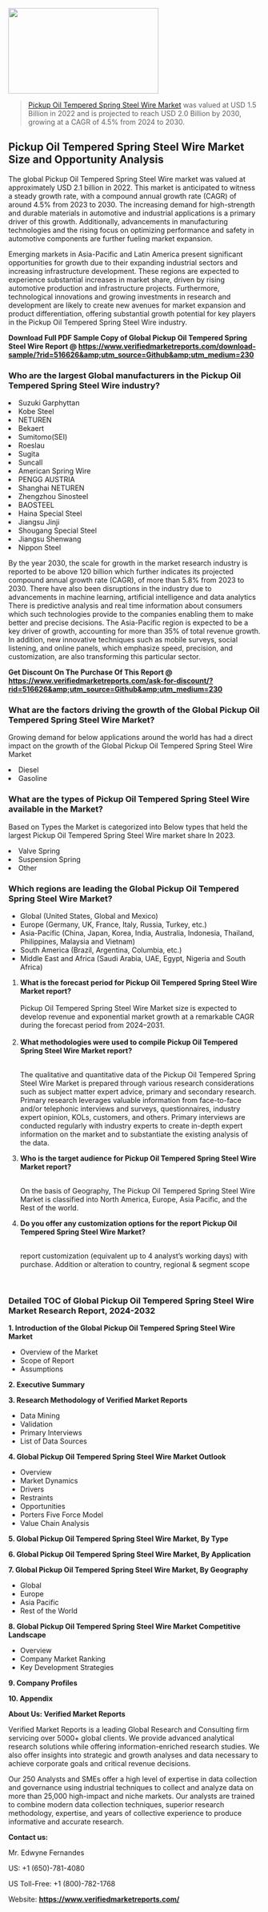 <img src="https://ffe5etoiles.com/wp-content/uploads/2024/12/MST1-300x171.png" alt="" width="300" height="171" class="alignnone size-medium wp-image-20088" /><blockquote><p><p><a href="https://www.verifiedmarketreports.com/download-sample/?rid=516626&utm_source=Github&utm_medium=230" target="_blank">Pickup Oil Tempered Spring Steel Wire Market</a> was valued at USD 1.5 Billion in 2022 and is projected to reach USD 2.0 Billion by 2030, growing at a CAGR of 4.5% from 2024 to 2030.</p></blockquote><p><h2>Pickup Oil Tempered Spring Steel Wire Market Size and Opportunity Analysis</h2><p>The global Pickup Oil Tempered Spring Steel Wire market was valued at approximately USD 2.1 billion in 2022. This market is anticipated to witness a steady growth rate, with a compound annual growth rate (CAGR) of around 4.5% from 2023 to 2030. The increasing demand for high-strength and durable materials in automotive and industrial applications is a primary driver of this growth. Additionally, advancements in manufacturing technologies and the rising focus on optimizing performance and safety in automotive components are further fueling market expansion.</p><p>Emerging markets in Asia-Pacific and Latin America present significant opportunities for growth due to their expanding industrial sectors and increasing infrastructure development. These regions are expected to experience substantial increases in market share, driven by rising automotive production and infrastructure projects. Furthermore, technological innovations and growing investments in research and development are likely to create new avenues for market expansion and product differentiation, offering substantial growth potential for key players in the Pickup Oil Tempered Spring Steel Wire industry.</p></p><p class=""><strong>Download Full PDF Sample Copy of Global Pickup Oil Tempered Spring Steel Wire Report @ <a href="https://www.verifiedmarketreports.com/download-sample/?rid=516626&amp;utm_source=Github&amp;utm_medium=230" target="_blank">https://www.verifiedmarketreports.com/download-sample/?rid=516626&amp;utm_source=Github&amp;utm_medium=230</a></strong></p><h3 id="" class="">Who are the largest Global manufacturers in the Pickup Oil Tempered Spring Steel Wire industry?</h3><p><li>Suzuki Garphyttan</li><li> Kobe Steel</li><li> NETUREN</li><li> Bekaert</li><li> Sumitomo(SEI)</li><li> Roeslau</li><li> Sugita</li><li> Suncall</li><li> American Spring Wire</li><li> PENGG AUSTRIA</li><li> Shanghai NETUREN</li><li> Zhengzhou Sinosteel</li><li> BAOSTEEL</li><li> Haina Special Steel</li><li> Jiangsu Jinji</li><li> Shougang Special Steel</li><li> Jiangsu Shenwang</li><li> Nippon Steel</li></p><div class=""><div class="" dir="" data-message-author-role="" data-message-id="" data-message-model-slug=""><div class=""><div class=""><div class=""><div class="" dir="" data-message-author-role="" data-message-id="" data-message-model-slug=""><div class=""><div class=""><p>By the year 2030, the scale for growth in the market research industry is reported to be above 120 billion which further indicates its projected compound annual growth rate (CAGR), of more than 5.8% from 2023 to 2030. There have also been disruptions in the industry due to advancements in machine learning, artificial intelligence and data analytics There is predictive analysis and real time information about consumers which such technologies provide to the companies enabling them to make better and precise decisions. The Asia-Pacific region is expected to be a key driver of growth, accounting for more than 35% of total revenue growth. In addition, new innovative techniques such as mobile surveys, social listening, and online panels, which emphasize speed, precision, and customization, are also transforming this particular sector.</p><p><strong>Get Discount On The Purchase Of This Report @&nbsp; <a href="https://www.verifiedmarketreports.com/ask-for-discount/?rid=516626&amp;utm_source=Github&amp;utm_medium=230" target="_blank">https://www.verifiedmarketreports.com/ask-for-discount/?rid=516626&amp;utm_source=Github&amp;utm_medium=230</a></strong></p></div></div></div></div></div></div></div></div><h3 id="" class="">What are the factors driving the growth of the Global Pickup Oil Tempered Spring Steel Wire Market?</h3><p id="" class="">Growing demand for below applications around the world has had a direct impact on the growth of the Global Pickup Oil Tempered Spring Steel Wire Market</p><p id="" class=""><li>Diesel</li><li> Gasoline</li></p><h3 id="" class="">What are the types of Pickup Oil Tempered Spring Steel Wire available in the Market?</h3><p id="" class="">Based on Types the Market is categorized into Below types that held the largest Pickup Oil Tempered Spring Steel Wire market share In 2023.</p><p id="" class=""><li>Valve Spring</li><li> Suspension Spring</li><li> Other</li></p><h3 id="" class="">Which regions are leading the Global Pickup Oil Tempered Spring Steel Wire Market?</h3><ul><li>Global (United States, Global and Mexico)</li><li>Europe (Germany, UK, France, Italy, Russia, Turkey, etc.)</li><li>Asia-Pacific (China, Japan, Korea, India, Australia, Indonesia, Thailand, Philippines, Malaysia and Vietnam)</li><li>South America (Brazil, Argentina, Columbia, etc.)</li><li>Middle East and Africa (Saudi Arabia, UAE, Egypt, Nigeria and South Africa)</li></ul><p><ol><li><strong>What is the forecast period for Pickup Oil Tempered Spring Steel Wire Market report?<br /></strong><br /><span data-sheets-root="1" data-sheets-value="{&quot;1&quot;:2,&quot;2&quot;:&quot;XXXX size is expected to develop revenue and exponential market growth at a remarkable CAGR during the forecast period from 2024&ndash;2030.&quot;}" data-sheets-userformat="{&quot;2&quot;:12674,&quot;4&quot;:{&quot;1&quot;:2,&quot;2&quot;:16776960},&quot;10&quot;:2,&quot;11&quot;:0,&quot;15&quot;:&quot;Arial&quot;,&quot;16&quot;:12}">Pickup Oil Tempered Spring Steel Wire Market size is expected to develop revenue and exponential market growth at a remarkable CAGR during the forecast period from 2024&ndash;2031.</span><br /><br /></li><li><strong>What methodologies were used to compile Pickup Oil Tempered Spring Steel Wire Market report?<br /><br /></strong><p>The qualitative and quantitative data of the&nbsp;Pickup Oil Tempered Spring Steel Wire Market is prepared through various research considerations such as subject matter expert advice, primary and secondary research. Primary research leverages valuable information from face-to-face and/or telephonic interviews and surveys, questionnaires, industry expert opinion, KOLs, customers, and others. Primary interviews are conducted regularly with industry experts to create in-depth expert information on the market and to substantiate the existing analysis of the data.&nbsp;</p></li><li><strong>Who is the target audience for Pickup Oil Tempered Spring Steel Wire Market report?<br /><br /></strong><p>On the basis of Geography, The&nbsp;Pickup Oil Tempered Spring Steel Wire Market is classified into North America, Europe, Asia Pacific, and the Rest of the world.</p></li><li><strong>Do you offer any customization options for the report Pickup Oil Tempered Spring Steel Wire Market?<br /><br /></strong><p>report customization (equivalent up to 4 analyst&rsquo;s working days) with purchase. Addition or alteration to country, regional &amp; segment scope</p><p>&nbsp;</p></li></ol></p><h3 id="" class="">Detailed TOC of Global Pickup Oil Tempered Spring Steel Wire Market Research Report, 2024-2032</h3><p id="" class=""><strong>1. Introduction of the Global Pickup Oil Tempered Spring Steel Wire Market</strong></p><ul><li>Overview of the Market</li><li>Scope of Report</li><li>Assumptions</li></ul><p id="" class=""><strong>2. Executive Summary</strong></p><p id="" class=""><strong>3. Research Methodology of&nbsp;Verified Market Reports</strong></p><ul><li>Data Mining</li><li>Validation</li><li>Primary Interviews</li><li>List of Data Sources</li></ul><p id="" class=""><strong>4. Global Pickup Oil Tempered Spring Steel Wire Market Outlook</strong></p><ul><li>Overview</li><li>Market Dynamics</li><li>Drivers</li><li>Restraints</li><li>Opportunities</li><li>Porters Five Force Model</li><li>Value Chain Analysis</li></ul><p id="" class=""><strong>5. Global Pickup Oil Tempered Spring Steel Wire Market, By&nbsp;Type</strong></p><p id="" class=""><strong>6. Global Pickup Oil Tempered Spring Steel Wire Market, By Application</strong></p><p id="" class=""><strong>7. Global Pickup Oil Tempered Spring Steel Wire Market, By Geography</strong></p><ul><li>Global</li><li>Europe</li><li>Asia Pacific</li><li>Rest of the World</li></ul><p id="" class=""><strong>8. Global Pickup Oil Tempered Spring Steel Wire Market Competitive Landscape</strong></p><ul><li>Overview</li><li>Company Market Ranking</li><li>Key Development Strategies</li></ul><p id="" class=""><strong>9. Company Profiles</strong></p><p id="" class=""><strong>10. Appendix</strong></p><p id="" class=""><strong>About Us: Verified Market Reports</strong></p><p id="" class="">Verified Market Reports is a leading Global Research and Consulting firm servicing over 5000+ global clients. We provide advanced analytical research solutions while offering information-enriched research studies. We also offer insights into strategic and growth analyses and data necessary to achieve corporate goals and critical revenue decisions.</p><p id="" class="">Our 250 Analysts and SMEs offer a high level of expertise in data collection and governance using industrial techniques to collect and analyze data on more than 25,000 high-impact and niche markets. Our analysts are trained to combine modern data collection techniques, superior research methodology, expertise, and years of collective experience to produce informative and accurate research.</p><p id="" class=""><strong>Contact us:</strong></p><p id="" class="">Mr. Edwyne Fernandes</p><p id="" class="">US: +1 (650)-781-4080</p><p id="" class="">US Toll-Free: +1 (800)-782-1768</p><p id="" class="">Website: <a target="" data-test-app-aware-link=""><strong>https://www.verifiedmarketreports.com/</strong></a></p>
